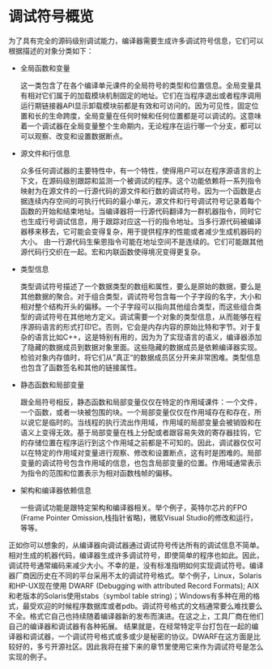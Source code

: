 # 调试符号概览

为了具有完全的源码级别调试能力，编译器需要生成许多调试符号信息，它们可以根据描述的对象分类如下：

- 全局函数和变量

    这一类包含了在各个编译单元课件的全局符号的类型和位置信息。全局变量具有相对它们属于的加载模块机制固定的地址。它们在当程序退出或者程序调用运行期链接器API显示卸载模块前都是有效和可访问的。因为可见性，固定位置和长的生命跨度，全局变量在任何时候和任何位置都是可以调试的。这意味着一个调试器在全局变量整个生命期内，无论程序在运行哪一个分支，都可以可以观察、改变和设置数据断点。

- 源文件和行信息

    众多任何调试器的主要特性中，有一个特性，使得用户可以在程序源语言的上下文，在源码级别跟踪和监测一个被调试的程序。这个功能依赖将一系列指令映射为在源文件的一行源代码的源文件和行数的调试符号。因为一个函数是占据连续内存空间的可执行代码的最小单元，源文件和行号调试符号记录着每个函数的开始和结束地址。当编译器将一行源代码翻译为一群机器指令，同时它也生成行号调试信息，用于跟踪对应这一行的指令地址。当多行源代码被编译器移来移去，它可能会变得复杂，用于提供程序的性能或者减少生成机器码的大小。 由一行源代码生柴恩指令可能在地址空间不是连续的。它们可能跟其他源代码行交织在一起。宏和内联函数使得境况变得更复杂。

- 类型信息

    类型调试符号描述了一个数据类型的数组和属性，要么是原始的数据，要么是其他数据的聚合。对于组合类型，调试符号包含每一个子字段的名字，大小和相对整个结构开头的偏移。一个子字段可以指向其他组合类型，而这些组合类型的调试符号在其他地方定义。调试需要一个对象的类型信息，从而能够在程序源码语言的形式打印它。否则，它会是内存内容的原始比特和字节。对于复杂的语言比如C++，这是特别有用的，因为为了实现语言的语义，编译器添加了隐藏的数据成员到数据对象里面。这些隐藏的数据成员是依赖编译器实现。检验对象内存值时，将它们从”真正“的数据成员区分开来非常困难。类型信息也包含了函数签名和其他的链接属性。

- 静态函数和局部变量

    跟全局符号相反，静态函数和局部变量仅仅在特定的作用域课件：一个文件，一个函数，或者一块被包围的块。一个局部变量仅仅在作用域存在和存在，所以说它是临时的。当线程的执行流出作用域，作用域的局部变量会被销毁和在语义上变得无效。基于局部变量在栈上分配或者跟容易失效的寄存器挂钩，它的存储位置在程序运行到这个作用域之前都是不可知的。因此，调试器仅仅可以在特定的作用域对变量进行观察、修改和设置断点，这有时是困难的。局部变量的调试符号包含作用域的信息，也包含局部变量的位置。作用域通常表示为指令的范围和位置表示为相对函数栈帧的偏移。

- 架构和编译器依赖信息

    一些调试功能是跟特定架构和编译器相关。举个例子，英特尔芯片的FPO (Frame Pointer Omission,栈指针省略)，微软Visual Studio的修改和运行，等等。


正如你可以想象的，从编译器向调试器通过调试符号传达所有的调试信息不简单。相对生成的机器代码，编译器生成许多调试符号，即使简单的程序也如此。因此，调试符号通常编码来减少大小。不幸的是，没有标准指明如何实现调试符号。编译器厂商因历史在不同的平台采用不太的调试符号格式。举个例子，Linux，Solaris和HP-UX现在使用 DWARF (Debugging with attributed Record Formats); AIX和老版本的Solaris使用stabs（symbol table string)；Windows有多种在用的格式，最受欢迎的时候程序数据库或者pdb。调试符号格式的文档通常要么难找要么不全。格式它自己也持续随着编译器新的发布而演进。在这之上，工具厂商在他们自己的编译器和调试器有各种拓展。
结果就是，在经常特定平台打包在一起的编译器和调试器，一个调试符号格式或多或少是秘密的协议。DWARF在这方面是比较好的，多亏开源社区。因此我将在接下来的章节里使用它来作为调试符号是怎么实现的例子。
